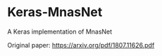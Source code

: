 # Keras-MnasNet
A Keras implementation of MnasNet

Original paper: https://arxiv.org/pdf/1807.11626.pdf
